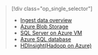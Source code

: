 > [!div class="op_single_selector"]
> 
> * [Ingest data overview](../articles/machine-learning/machine-learning-data-science-ingest-data.md)
> * [Azure Blob Storage](../articles/machine-learning/machine-learning-data-science-move-azure-blob.md)
> * [SQL Server on Azure VM](../articles/machine-learning/machine-learning-data-science-move-sql-server-virtual-machine.md)
> * [Azure SQL database](../articles/machine-learning/machine-learning-data-science-move-sql-azure.md)
> * [HDInsight(Hadoop on Azure)](../articles/machine-learning/machine-learning-data-science-move-hive-tables.md)
> 
> 

